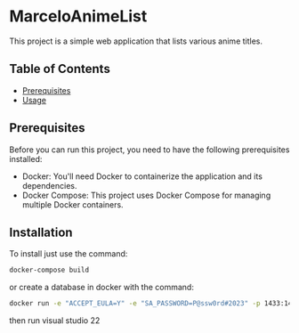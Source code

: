 # MarceloAnimeList

This project is a simple web application that lists various anime titles.

## Table of Contents
- [Prerequisites](#prerequisites)
- [Usage](#usage)

## Prerequisites

Before you can run this project, you need to have the following prerequisites installed:

- Docker: You'll need Docker to containerize the application and its dependencies.
- Docker Compose: This project uses Docker Compose for managing multiple Docker containers.

## Installation

To install just use the command:

```bash
docker-compose build
```

or create a database in docker with the command:

```bash
docker run -e "ACCEPT_EULA=Y" -e "SA_PASSWORD=P@ssw0rd#2023" -p 1433:1433 --name sql-server-local-container -d mcr.microsoft.com/mssql/server
```

then run visual studio 22
